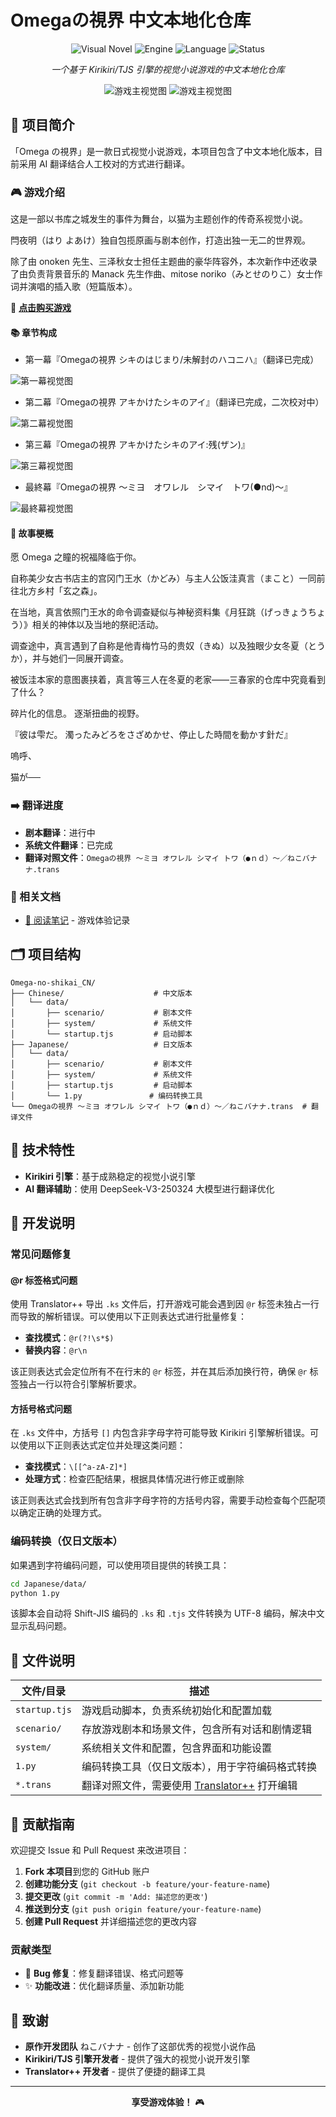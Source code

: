 # Omegaの視界 中文本地化仓库

<div align="center">

![Visual Novel](https://img.shields.io/badge/Type-Visual%20Novel-ff69b4)
![Engine](https://img.shields.io/badge/Engine-Kirikiri%2FTJS-blue)
![Language](https://img.shields.io/badge/Language-Japanese%20%7C%20Chinese-green)
![Status](https://img.shields.io/badge/Status-In%20Progress-yellow)

*一个基于 Kirikiri/TJS 引擎的视觉小说游戏的中文本地化仓库*

![游戏主视觉图](https://tvax2.sinaimg.cn/large/007u3YL4gy1i469xtk9wgj30lc0f3778.jpg)
![游戏主视觉图](https://img.dlsite.jp/modpub/images2/work/doujin/RJ102000/RJ101805_img_main.webp)

</div>

## 📖 项目简介

「Omega の視界」是一款日式视觉小说游戏，本项目包含了中文本地化版本，目前采用 AI 翻译结合人工校对的方式进行翻译。

### 🎮 游戏介绍

这是一部以书库之城发生的事件为舞台，以猫为主题创作的传奇系视觉小说。

閂夜明（はり よあけ）独自包揽原画与剧本创作，打造出独一无二的世界观。

除了由 onoken 先生、三泽秋女士担任主题曲的豪华阵容外，本次新作中还收录了由负责背景音乐的 Manack 先生作曲、mitose noriko（みとせのりこ）女士作词并演唱的插入歌（短篇版本）。

🛒 **[点击购买游戏](https://www.dlsite.com/home/work/=/product_id/RJ101805.html)**

#### 📚 章节构成

- 第一幕『Omegaの視界 シキのはじまり/未解封のハコニハ』（翻译已完成）

![第一幕视觉图](https://tvax4.sinaimg.cn/large/007u3YL4gy1i469xuiacwj30b40azdgs.jpg)

- 第二幕『Omegaの視界 アキかけたシキのアイ』（翻译已完成，二次校对中）

![第二幕视觉图](https://tvax3.sinaimg.cn/large/007u3YL4gy1i469xtquqkj30b40ay3zy.jpg)

- 第三幕『Omegaの視界 アキかけたシキのアイ:残(ザン)』

![第三幕视觉图](https://tvax1.sinaimg.cn/large/007u3YL4gy1i469vnnw1dj30b40asdh1.jpg)

- 最終幕『Omegaの視界 〜ミヨ　オワレル　シマイ　トワ(●nd)〜』

![最終幕视觉图](https://tvax4.sinaimg.cn/large/007u3YL4gy1i469xunyxgj30be0b60tf.jpg)


#### 🌟 故事梗概

愿 Omega 之瞳的祝福降临于你。

自称美少女古书店主的宫冈门王水（かどみ）与主人公饭洼真言（まこと）一同前往北方乡村「玄之森」。

在当地，真言依照门王水的命令调查疑似与神秘资料集《月狂跳（げっきょうちょう）》相关的神体以及当地的祭祀活动。

调查途中，真言遇到了自称是他青梅竹马的贵奴（きぬ）以及独眼少女冬夏（とうか），并与她们一同展开调查。

被饭洼本家的意图裹挟着，真言等三人在冬夏的老家——三春家的仓库中究竟看到了什么？

碎片化的信息。
逐渐扭曲的视野。

『彼は雫だ。
濁ったみどろをさざめかせ、停止した時間を動かす針だ』

嗚呼、

猫が──

### ➡️ 翻译进度

- **剧本翻译**：进行中
- **系统文件翻译**：已完成
- **翻译对照文件**：`Omegaの視界 ～ミヨ オワレル シマイ トワ（●ｎｄ）～／ねこバナナ.trans`

### 📖 相关文档

- [📝 阅读笔记](READING_NOTES.md) - 游戏体验记录

## 🗂️ 项目结构

```
Omega-no-shikai_CN/
├── Chinese/                    # 中文版本
│   └── data/
│       ├── scenario/           # 剧本文件
│       ├── system/             # 系统文件
│       └── startup.tjs         # 启动脚本
├── Japanese/                   # 日文版本
│   └── data/
│       ├── scenario/           # 剧本文件
│       ├── system/             # 系统文件
│       ├── startup.tjs         # 启动脚本
│       └── 1.py               # 编码转换工具
└── Omegaの視界 ～ミヨ オワレル シマイ トワ（●ｎｄ）～／ねこバナナ.trans  # 翻译文件
```

## 🚀 技术特性

- **Kirikiri 引擎**：基于成熟稳定的视觉小说引擎
- **AI 翻译辅助**：使用 DeepSeek-V3-250324 大模型进行翻译优化


## 🔧 开发说明

### 常见问题修复

#### @r 标签格式问题

使用 Translator++ 导出 `.ks` 文件后，打开游戏可能会遇到因 `@r` 标签未独占一行而导致的解析错误。可以使用以下正则表达式进行批量修复：

- **查找模式**：`@r(?!\s*$)`
- **替换内容**：`@r\n`

该正则表达式会定位所有不在行末的 `@r` 标签，并在其后添加换行符，确保 `@r` 标签独占一行以符合引擎解析要求。

#### 方括号格式问题

在 `.ks` 文件中，方括号 `[]` 内包含非字母字符可能导致 Kirikiri 引擎解析错误。可以使用以下正则表达式定位并处理这类问题：

- **查找模式**：`\[[^a-zA-Z]*]`
- **处理方式**：检查匹配结果，根据具体情况进行修正或删除

该正则表达式会找到所有包含非字母字符的方括号内容，需要手动检查每个匹配项以确定正确的处理方式。



### 编码转换（仅日文版本）

如果遇到字符编码问题，可以使用项目提供的转换工具：

```bash
cd Japanese/data/
python 1.py
```

该脚本会自动将 Shift-JIS 编码的 `.ks` 和 `.tjs` 文件转换为 UTF-8 编码，解决中文显示乱码问题。


## 📁 文件说明

| 文件/目录 | 描述 |
|-----------|------|
| `startup.tjs` | 游戏启动脚本，负责系统初始化和配置加载 |
| `scenario/` | 存放游戏剧本和场景文件，包含所有对话和剧情逻辑 |
| `system/` | 系统相关文件和配置，包含界面和功能设置 |
| `1.py` | 编码转换工具（仅日文版本），用于字符编码格式转换 |
| `*.trans` | 翻译对照文件，需要使用 [Translator++](https://dreamsavior.net/translator-plusplus/) 打开编辑 |



## 🤝 贡献指南

欢迎提交 Issue 和 Pull Request 来改进项目：

1. **Fork 本项目**到您的 GitHub 账户
2. **创建功能分支** (`git checkout -b feature/your-feature-name`)
3. **提交更改** (`git commit -m 'Add: 描述您的更改'`)
4. **推送到分支** (`git push origin feature/your-feature-name`)
5. **创建 Pull Request** 并详细描述您的更改内容

### 贡献类型

- 🐛 **Bug 修复**：修复翻译错误、格式问题等
- ✨ **功能改进**：优化翻译质量、添加新功能


## 🙏 致谢

- **原作开发团队** ねこバナナ - 创作了这部优秀的视觉小说作品
- **Kirikiri/TJS 引擎开发者** - 提供了强大的视觉小说开发引擎
- **Translator++ 开发者** - 提供了便捷的翻译工具

---

<div align="center">

**享受游戏体验！** 🎮

</div>